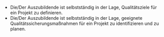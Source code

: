 - Die/Der Auszubildende ist selbstständig in der Lage, Qualitätsziele für ein Projekt zu definieren.
- Die/Der Auszubildende ist selbstständig in der Lage, geeignete Qualitätssicherungsmaßnahmen für ein Projekt zu identifizieren und zu planen.
